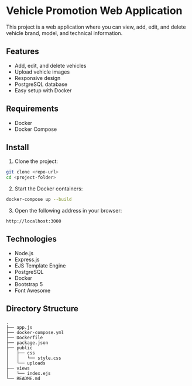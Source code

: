 # Vehicle Promotion Web Application

This project is a web application where you can view, add, edit, and delete vehicle 
brand, model, and technical information.

## Features

- Add, edit, and delete vehicles
- Upload vehicle images
- Responsive design
- PostgreSQL database
- Easy setup with Docker

## Requirements

- Docker
- Docker Compose

## Install

1. Clone the project:
```bash
git clone <repo-url>
cd <project-folder>
```

2. Start the Docker containers:
```bash
docker-compose up --build
```

3. Open the following address in your browser:
```
http://localhost:3000
```

## Technologies

- Node.js
- Express.js
- EJS Template Engine
- PostgreSQL
- Docker
- Bootstrap 5
- Font Awesome

## Directory Structure

```
.
├── app.js
├── docker-compose.yml
├── Dockerfile
├── package.json
├── public
│   ├── css
│   │   └── style.css
│   └── uploads
├── views
│   └── index.ejs
└── README.md
``` 